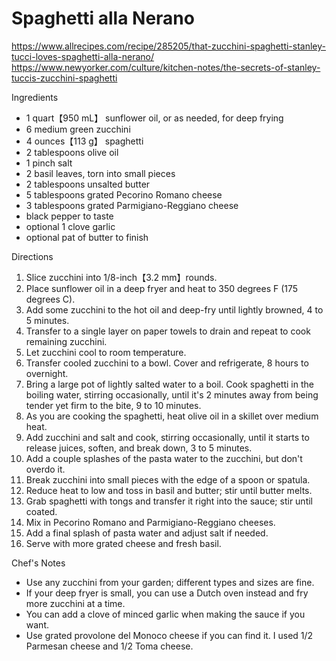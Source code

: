 # Spaghetti alla Nerano

https://www.allrecipes.com/recipe/285205/that-zucchini-spaghetti-stanley-tucci-loves-spaghetti-alla-nerano/
https://www.newyorker.com/culture/kitchen-notes/the-secrets-of-stanley-tuccis-zucchini-spaghetti

Ingredients

* 1 quart【950 mL】 sunflower oil, or as needed, for deep frying
* 6 medium green zucchini
* 4 ounces【113 g】 spaghetti
* 2 tablespoons olive oil
* 1 pinch salt
* 2 basil leaves, torn into small pieces
* 2 tablespoons unsalted butter
* 5 tablespoons grated Pecorino Romano cheese
* 3 tablespoons grated Parmigiano-Reggiano cheese
* black pepper to taste
* optional 1 clove garlic
* optional pat of butter to finish

Directions

1. Slice zucchini into 1/8-inch【3.2 mm】rounds.
2. Place sunflower oil in a deep fryer and heat to 350 degrees F (175 degrees C).
3. Add some zucchini to the hot oil and deep-fry until lightly browned, 4 to 5 minutes.
4. Transfer to a single layer on paper towels to drain and repeat to cook remaining zucchini.
5. Let zucchini cool to room temperature.
6. Transfer cooled zucchini to a bowl. Cover and refrigerate, 8 hours to overnight.
7. Bring a large pot of lightly salted water to a boil. Cook spaghetti in the boiling water, stirring occasionally,
   until it's 2 minutes away from being tender yet firm to the bite, 9 to 10 minutes.
8. As you are cooking the spaghetti, heat olive oil in a skillet over medium heat.
9. Add zucchini and salt and cook, stirring occasionally, until it starts to release juices, soften, and break down,
   3 to 5 minutes.
10. Add a couple splashes of the pasta water to the zucchini, but don't overdo it.
11. Break zucchini into small pieces with the edge of a spoon or spatula.
12. Reduce heat to low and toss in basil and butter; stir until butter melts.
13. Grab spaghetti with tongs and transfer it right into the sauce; stir until coated.
14. Mix in Pecorino Romano and Parmigiano-Reggiano cheeses.
15. Add a final splash of pasta water and adjust salt if needed.
16. Serve with more grated cheese and fresh basil.

Chef's Notes

* Use any zucchini from your garden; different types and sizes are fine.
* If your deep fryer is small, you can use a Dutch oven instead and fry more zucchini at a time.
* You can add a clove of minced garlic when making the sauce if you want.
* Use grated provolone del Monoco cheese if you can find it. I used 1/2 Parmesan cheese and 1/2 Toma cheese.
